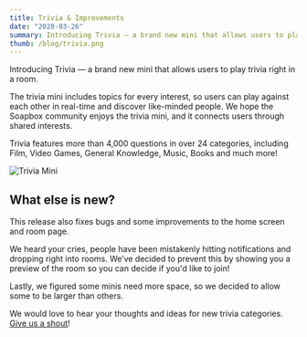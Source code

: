 ```yaml
---
title: Trivia & Improvements
date: "2020-03-26"
summary: Introducing Trivia — a brand new mini that allows users to play trivia right in a room.
thumb: /blog/trivia.png
---
```


Introducing Trivia — a brand new mini that allows users to play trivia right in a room.

The trivia mini includes topics for every interest, so users can play against each other in real-time and discover like-minded people. We hope the Soapbox community enjoys the trivia mini, and it connects users through shared interests.

Trivia features more than 4,000 questions in over 24 categories, including Film, Video Games, General Knowledge, Music, Books and much more!

![Trivia Mini](/blog/trivia.png)

## What else is new?

This release also fixes bugs and some improvements to the home screen and room page.

We heard your cries, people have been mistakenly hitting notifications and dropping right into rooms. We’ve decided to prevent this by showing you a preview of the room so you can decide if you'd like to join!

Lastly, we figured some minis need more space, so we decided to allow some to be larger than others.

We would love to hear your thoughts and ideas for new trivia categories. [Give us a shout](mailto:support@soapbox.social)!
